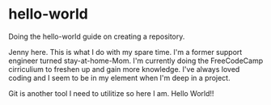 # hello-world
Doing the hello-world guide on creating a repository.

Jenny here. This is what I do with my spare time. I'm a former support engineer turned stay-at-home-Mom. I'm currently doing the FreeCodeCamp cirriculium to freshen up and gain more knowledge. I've always loved coding and I seem to be in my element when I'm deep in a project. 

Git is another tool I need to utilitize so here I am. Hello World!!

